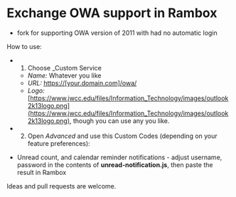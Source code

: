# Exchange OWA support in Rambox

- fork for supporting OWA version of 2011 with had no automatic login

How to use:

- 1. Choose _Custom Service

  - _Name:_ Whatever you like
  - _URL:_ [https://[your.domain.com]/owa/](https://%5Byour.domain.com%5D/owa/)
  - _Logo:_ [https://www.jwcc.edu/files/Information_Technology/images/outlook2k13logo.png](https://www.jwcc.edu/files/Information_Technology/images/outlook2k13logo.png), though you can use any you like.

- 2. Open _Advanced_ and use this Custom Codes (depending on your feature preferences):

- Unread count, and calendar reminder notifications - adjust username, password in the contents of **unread-notification.js**, then paste the result in Rambox

Ideas and pull requests are welcome.
